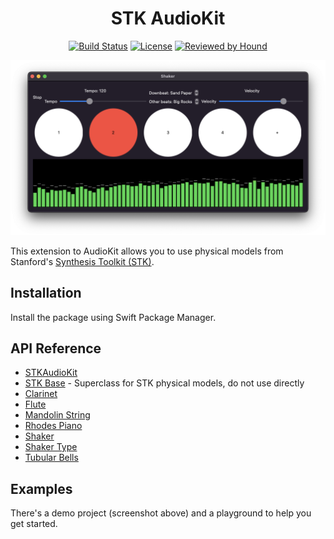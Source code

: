 <div align=center>

# STK AudioKit

[![Build Status](https://github.com/AudioKit/STKAudioKit/workflows/CI/badge.svg)](https://github.com/AudioKit/STKAudioKit/actions?query=workflow%3ACI)
[![License](https://img.shields.io/github/license/AudioKit/STKAudioKit)](https://github.com/AudioKit/STKAudioKit/blob/main/LICENSE)
[![Reviewed by Hound](https://img.shields.io/badge/Reviewed_by-Hound-8E64B0.svg)](https://houndci.com)

<img src="Sources/STKAudioKit/STKAudioKit.docc/Resources/DemoScreenshot.png" alt="node editor demo screenshot">
</div>

This extension to AudioKit allows you to use physical models from Stanford's [Synthesis Toolkit (STK)](https://ccrma.stanford.edu/software/stk/).

## Installation

Install the package using Swift Package Manager.

## API Reference

* [STKAudioKit](https://www.audiokit.io/STKAudioKit/)
* [STK Base](https://www.audiokit.io/STKAudioKit/documentation/stkaudiokit/stkbase) - Superclass for STK physical models, do not use directly
* [Clarinet](https://www.audiokit.io/STKAudioKit/documentation/stkaudiokit/clarinet)
* [Flute](https://www.audiokit.io/STKAudioKit/documentation/stkaudiokit/flute)
* [Mandolin String](https://www.audiokit.io/STKAudioKit/documentation/stkaudiokit/mandolinstring)
* [Rhodes Piano](https://www.audiokit.io/STKAudioKit/documentation/stkaudiokit/rhodespianokey)
* [Shaker](https://www.audiokit.io/STKAudioKit/documentation/stkaudiokit/shaker)
* [Shaker Type](https://www.audiokit.io/STKAudioKit/documentation/stkaudiokit/shakertype)
* [Tubular Bells](https://www.audiokit.io/STKAudioKit/documentation/stkaudiokit/tubularbells)

## Examples

There's a demo project (screenshot above) and a playground to help you get started.
